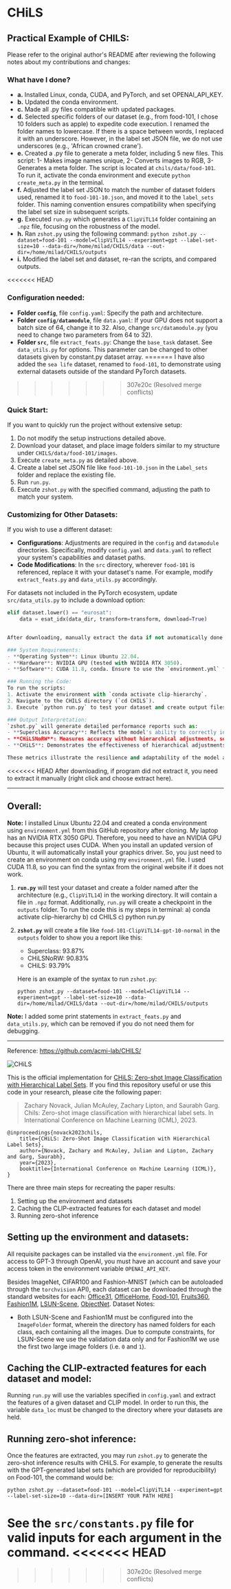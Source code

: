 # CHiLS

## Practical Example of CHILS:

Please refer to the original author's README after reviewing the following notes about my contributions and changes:

### What have I done?
- **a.** Installed Linux, conda, CUDA, and PyTorch, and set OPENAI_API_KEY.
- **b.** Updated the conda environment.
- **c.** Made all .py files compatible with updated packages.
- **d.** Selected specific folders of our dataset (e.g., from food-101, I chose 10 folders such as apple) to expedite code execution. I renamed the folder names to lowercase. If there is a space between words, I replaced it with an underscore. However, in the label set JSON file, we do not use underscores (e.g., 'African crowned crane').
- **e.** Created a .py file to generate a meta folder, including 5 new files. This script: 1- Makes image names unique, 2- Converts images to RGB, 3- Generates a meta folder. The script is located at `chils/data/food-101`. To run it, activate the conda environment and execute `python create_meta.py` in the terminal.
- **f.** Adjusted the label set JSON to match the number of dataset folders used, renamed it to `food-101-10.json`, and moved it to the `label_sets` folder. This naming convention ensures compatibility when specifying the label set size in subsequent scripts.
- **g.** Executed `run.py` which generates a `ClipViTL14` folder containing an `.npz` file, focusing on the robustness of the model.
- **h.** Ran `zshot.py` using the following command: `python zshot.py --dataset=food-101 --model=ClipViTL14 --experiment=gpt --label-set-size=10 --data-dir=/home/milad/CHILS/data --out-dir=/home/milad/CHILS/outputs`
- **i.** Modified the label set and dataset, re-ran the scripts, and compared outputs.

<<<<<<< HEAD
### Configuration needed:
- **Folder `config`**, file `config.yaml`: Specify the path and architecture.
- **Folder `config/datamodule`**, file `data.yaml`: If your GPU does not support a batch size of 64, change it to 32. Also, change `src/datamodule.py` (you need to change two parameters from 64 to 32).
- **Folder `src`**, file `extract_feats.py`: Change the `base_task` dataset. See `data_utils.py` for options. This parameter can be changed to other datasets given by constant.py dataset array.
=======
I have also added the `sea life` dataset, renamed to `food-101`, to demonstrate using external datasets outside of the standard PyTorch datasets.
>>>>>>> 307e20c (Resolved merge conflicts)

### Quick Start:
If you want to quickly run the project without extensive setup:
1. Do not modify the setup instructions detailed above.
2. Download your dataset, and place image folders similar to my structure under `CHILS/data/food-101/images`.
3. Execute `create_meta.py` as detailed above.
4. Create a label set JSON file like `food-101-10.json` in the `Label_sets` folder and replace the existing file.
5. Run `run.py`.
6. Execute `zshot.py` with the specified command, adjusting the path to match your system.

### Customizing for Other Datasets:
If you wish to use a different dataset:
- **Configurations**: Adjustments are required in the `config` and `datamodule` directories. Specifically, modify `config.yaml` and `data.yaml` to reflect your system's capabilities and dataset paths.
- **Code Modifications**: In the `src` directory, wherever `food-101` is referenced, replace it with your dataset's name. For example, modify `extract_feats.py` and `data_utils.py` accordingly.

For datasets not included in the PyTorch ecosystem, update `src/data_utils.py` to include a download option:

```python
elif dataset.lower() == "eurosat":
    data = esat_idx(data_dir, transform=transform, download=True)


After downloading, manually extract the data if not automatically done.

### System Requirements:
- **Operating System**: Linux Ubuntu 22.04.
- **Hardware**: NVIDIA GPU (tested with NVIDIA RTX 3050).
- **Software**: CUDA 11.8, conda. Ensure to use the `environment.yml` file provided for setting up the conda environment.

### Running the Code:
To run the scripts:
1. Activate the environment with `conda activate clip-hierarchy`.
2. Navigate to the CHILS directory (`cd CHILS`).
3. Execute `python run.py` to test your dataset and create output files and directories.

### Output Interpretation:
`zshot.py` will generate detailed performance reports such as:
- **Superclass Accuracy**: Reflects the model's ability to correctly identify broad categories.
- **CHiLSNoRW**: Measures accuracy without hierarchical adjustments, sensitive to detailed subclass predictions.
- **CHiLS**: Demonstrates the effectiveness of hierarchical adjustments in maintaining accuracy despite potential errors in subclass predictions.

These metrics illustrate the resilience and adaptability of the model across various levels of classification detail.
```

<<<<<<< HEAD
After downloading, if program did not extract it, you need to extract it manually (right click and choose extract here).

 ------


## Overall:
**Note:** I installed Linux Ubuntu 22.04 and created a conda environment using `environment.yml` from this GitHub repository after cloning. My laptop has an NVIDIA RTX 3050 GPU. Therefore, you need to have an NVIDIA GPU because this project uses CUDA. When you install an updated version of Ubuntu, it will automatically install your graphics driver. So, you just need to create an environment on conda using my `environment.yml` file. I used CUDA 11.8, so you can find the syntax from the original website if it does not work.

1. **`run.py`** will test your dataset and create a folder named after the architecture (e.g., `ClipViTL14`) in the working directory. It will contain a file in `.npz` format. Additionally, `run.py` will create a checkpoint in the `outputs` folder.
To run the code this is my steps in terminal:
a) conda activate clip-hierarchy
b) cd CHILS
c) python run.py

2. **`zshot.py`** will create a file like `food-101-ClipViTL14-gpt-10-normal` in the `outputs` folder to show you a report like this:
   - Superclass: 93.87%
   - CHiLSNoRW: 90.83%
   - CHiLS: 93.79%

   Here is an example of the syntax to run `zshot.py`:
   ```
   python zshot.py --dataset=food-101 --model=ClipViTL14 --experiment=gpt --label-set-size=10 --data-dir=/home/milad/CHILS/data --out-dir=/home/milad/CHILS/outputs
   ```

**Note:** I added some print statements in `extract_feats.py` and `data_utils.py`, which can be removed if you do not need them for debugging.

-------------------------------
Reference:
https://github.com/acmi-lab/CHILS/

![CHiLS](fig19.jpeg)

This is the official implementation for [CHiLS: Zero-shot Image Classification with Hierarchical Label Sets](https://arxiv.org/abs/2302.02551). If you find this repository useful or use this code in your research, please cite the following paper: 

> Zachary Novack, Julian McAuley, Zachary Lipton, and Saurabh Garg. Chils: Zero-shot image classification with hierarchical label sets. In International Conference on Machine Learning (ICML), 2023.
```
@inproceedings{novack2023chils,
    title={CHiLS: Zero-Shot Image Classification with Hierarchical Label Sets},
    author={Novack, Zachary and McAuley, Julian and Lipton, Zachary and Garg, Saurabh},
    year={2023},
    booktitle={International Conference on Machine Learning (ICML)}, 
}
```

There are three main steps for recreating the paper results:

1. Setting up the environment and datasets
2. Caching the CLIP-extracted features for each dataset and model
3. Running zero-shot inference


## Setting up the environment and datasets:
All requisite packages can be installed via the `environment.yml` file. For access to GPT-3 through OpenAI, you must have an account and save your access token in the environment variable `OPENAI_API_KEY`.

Besides ImageNet, CIFAR100 and Fashion-MNIST (which can be autoloaded through the `torchvision` API), each dataset can be downloaded through the standard websites for each: [Office31](https://faculty.cc.gatech.edu/~judy/domainadapt/#datasets_code), [OfficeHome](https://www.hemanthdv.org/officeHomeDataset.html), [Food-101](https://www.kaggle.com/datasets/dansbecker/food-101), [Fruits360](https://www.kaggle.com/datasets/moltean/fruits), [Fashion1M](https://github.com/Cysu/noisy_label), [LSUN-Scene](https://www.yf.io/p/lsun), [ObjectNet](https://objectnet.dev/).
Dataset Notes:
- Both LSUN-Scene and Fashion1M must be configured into the `ImageFolder` format, wherein the directory has named folders for each class, each containing all the images. Due to compute constraints, for LSUN-Scene we use the validation data only and for Fashion1M we use the first two large image folders (i.e. `0` and `1`).

## Caching the CLIP-extracted features for each dataset and model:
Running `run.py` will use the variables specified in `config.yaml` and extract the features of a given dataset and CLIP model. In order to run this, the variable `data_loc` must be changed to the directory where your datasets are held.

## Running zero-shot inference:
Once the features are extracted, you may run `zshot.py` to generate the zero-shot inference results with CHiLS. For example, to generate the results with the GPT-generated label sets (which are provided for reproducibility) on Food-101, the command would be:

```
python zshot.py --dataset=food-101 --model=ClipViTL14 --experiment=gpt --label-set-size=10 --data-dir=[INSERT YOUR PATH HERE]
```

See the `src/constants.py` file for valid inputs for each argument in the command.
<<<<<<< HEAD
=======

>>>>>>> 307e20c (Resolved merge conflicts)
